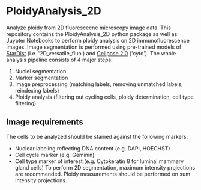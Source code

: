 # PloidyAnalysis_2D
Analyze ploidy from 2D fluorescecne microscopy image data. 
This repository contains the PloidyAnalysis_2D python package as well as Juypter Notebooks to perform ploidy analysis on 2D immunofluorescence images. Image segmentation is performed using pre-trained models of [StarDist](https://github.com/stardist/stardist/) (i.e. '2D_versatile_fluo') and [Cellpose 2.0](https://github.com/mouseland/cellpose) ('cyto'). The whole analysis pipeline consists of 4 major steps:

  1. Nuclei segmentation
  2. Marker segmentation
  3. Image preprocessing (matching labels, removing unmatched labels, reindexing labels)
  4. Ploidy analysis (filtering out cycling cells, ploidy determination, cell type filtering)

## Image requirements
The cells to be analyzed should be stained against the following markers:
  - Nuclear labeling reflecting DNA content (e.g. DAPI, HOECHST)
  - Cell cycle marker (e.g. Geminin)
  - Cell type marker of interest (e.g. Cytokeratin 8 for luminal mammary gland cells)
To perform 2D segmentation, maximum intensity projections are recommended. Ploidy measurements should be performed on sum intensity projections.

